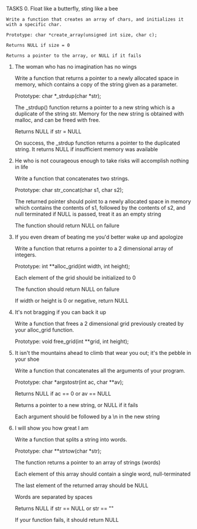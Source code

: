 TASKS
0. Float like a butterfly, sting like a bee

    Write a function that creates an array of chars, and initializes it with a specific char.

    Prototype: char *create_array(unsigned int size, char c);

    Returns NULL if size = 0

    Returns a pointer to the array, or NULL if it fails

1. The woman who has no imagination has no wings

    Write a function that returns a pointer to a newly allocated space in memory, which contains a copy of the string given as a parameter.

    Prototype: char *_strdup(char *str);

    The _strdup() function returns a pointer to a new string which is a duplicate of the string str. Memory for the new string is obtained with malloc, and can be freed with free.

    Returns NULL if str = NULL

    On success, the _strdup function returns a pointer to the duplicated string. It returns NULL if insufficient memory was available

2. He who is not courageous enough to take risks will accomplish nothing in life

    Write a function that concatenates two strings.

    Prototype: char str_concat(char s1, char s2);

    The returned pointer should point to a newly allocated space in memory which contains the contents of s1, followed by the contents of s2, and null terminated if NULL is passed, treat it as an empty string

    The function should return NULL on failure

3. If you even dream of beating me you'd better wake up and apologize

    Write a function that returns a pointer to a 2 dimensional array of integers.

    Prototype: int **alloc_grid(int width, int height);

    Each element of the grid should be initialized to 0

    The function should return NULL on failure

    If width or height is 0 or negative, return NULL

4. It's not bragging if you can back it up

    Write a function that frees a 2 dimensional grid previously created by your alloc_grid function.

    Prototype: void free_grid(int **grid, int height);

5. It isn't the mountains ahead to climb that wear you out; it's the pebble in your shoe

    Write a function that concatenates all the arguments of your program.

    Prototype: char *argstostr(int ac, char **av);

    Returns NULL if ac == 0 or av == NULL

    Returns a pointer to a new string, or NULL if it fails

    Each argument should be followed by a \n in the new string

6. I will show you how great I am

    Write a function that splits a string into words.

    Prototype: char **strtow(char *str);

    The function returns a pointer to an array of strings (words)

    Each element of this array should contain a single word, null-terminated

    The last element of the returned array should be NULL

    Words are separated by spaces

    Returns NULL if str == NULL or str == ""

    If your function fails, it should return NULL

